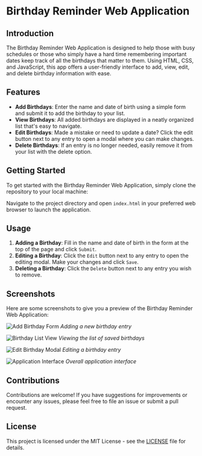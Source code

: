 # Birthday Reminder Web Application

## Introduction
The Birthday Reminder Web Application is designed to help those with busy schedules or those who simply have a hard time remembering important dates keep track of all the birthdays that matter to them. Using HTML, CSS, and JavaScript, this app offers a user-friendly interface to add, view, edit, and delete birthday information with ease.

## Features
- **Add Birthdays**: Enter the name and date of birth using a simple form and submit it to add the birthday to your list.
- **View Birthdays**: All added birthdays are displayed in a neatly organized list that's easy to navigate.
- **Edit Birthdays**: Made a mistake or need to update a date? Click the edit button next to any entry to open a modal where you can make changes.
- **Delete Birthdays**: If an entry is no longer needed, easily remove it from your list with the delete option.

## Getting Started
To get started with the Birthday Reminder Web Application, simply clone the repository to your local machine:


Navigate to the project directory and open `index.html` in your preferred web browser to launch the application.

## Usage
1. **Adding a Birthday**: Fill in the name and date of birth in the form at the top of the page and click `Submit`.
2. **Editing a Birthday**: Click the `Edit` button next to any entry to open the editing modal. Make your changes and click `Save`.
3. **Deleting a Birthday**: Click the `Delete` button next to any entry you wish to remove.

## Screenshots
Here are some screenshots to give you a preview of the Birthday Reminder Web Application:

![Add Birthday Form](assets/113c41ff-630f-463e-b9e4-120411a9e002.png)
*Adding a new birthday entry*

![Birthday List View](assets/27498c48-2523-4193-8c13-081c19a56193.png)
*Viewing the list of saved birthdays*

![Edit Birthday Modal](assets/73c6f3ac-a778-41bc-9e35-e279d4247565.png)
*Editing a birthday entry*

![Application Interface](assets/be5c3f47-51e1-4c19-b283-276a5ba2e54a.png)
*Overall application interface*

## Contributions
Contributions are welcome! If you have suggestions for improvements or encounter any issues, please feel free to file an issue or submit a pull request.

## License
This project is licensed under the MIT License - see the [LICENSE](LICENSE) file for details.
